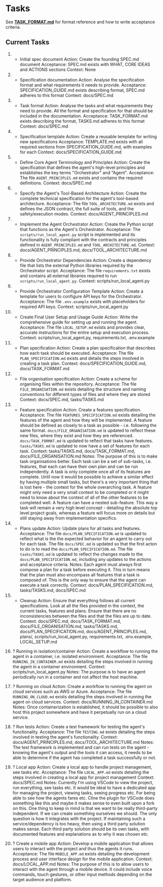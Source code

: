 # Tasks

See **[TASK_FORMAT.md](../docs/TASK_FORMAT.md)** for format reference and how to write acceptance criteria.

## Current Tasks

1) + Initial spec document
   Action: Create the founding SPEC.md document
   Acceptance: SPEC.md exists with WHAT, CORE IDEAS and ACTIONS sections
   Context: None

2) + Specification documentation
   Action: Analyse the specification format and what requirements it needs to provide.
   Acceptance: SPECIFICATION_GUIDE.md exists describing format, SPEC.md adheres to this format
   Context: docs/SPEC.md

3) + Task format
   Action: Analyse the tasks and what requirements they need to provide. All the format and specification for that should be included in the documentation.
   Acceptance: TASK_FORMAT.md exists describing the format, TASKS.md adheres to this format
   Context: docs/SPEC.md

4) + Specification template
   Action: Create a reusable template for writing new specifications
   Acceptance: TEMPLATE.md exists with all required sections from SPECIFICATION_GUIDE.md, with examples for each
   Context: docs/SPECIFICATION_GUIDE.md

5) + Define Core Agent Terminology and Principles
   Action: Create the specification that defines the agent's high-level principles and establishes the key terms "Orchestrator" and "Agent".
   Acceptance: The file `AGENT_PRINCIPLES.md` exists and contains the required definitions.
   Context: docs/SPEC.md

6) + Specify the Agent's Tool-Based Architecture
   Action: Create the complete technical specification for the agent's tool-based architecture.
   Acceptance: The file `TOOL_ARCHITECTURE.md` exists and defines the JSON contract, the full suite of tools, and the safety/execution modes.
   Context: docs/AGENT_PRINCIPLES.md

7) + Implement the Agent Orchestrator
   Action: Create the Python script that functions as the Agent's Orchestrator.
   Acceptance: The `scripts/run_local_agent.py` script is implemented and its functionality is fully compliant with the contracts and principles defined in `AGENT_PRINCIPLES.md` and `TOOL_ARCHITECTURE.md`.
   Context: docs/AGENT_PRINCIPLES.md, docs/TOOL_ARCHITECTURE.md

8) + Provide Orchestrator Dependencies
    Action: Create a dependency file that lists the external Python libraries required by the Orchestrator script.
    Acceptance: The file `requirements.txt` exists and contains all external libraries required to run `scripts/run_local_agent.py`.
    Context: scripts/run_local_agent.py

9) + Provide Orchestrator Configuration Template
    Action: Create a template for users to configure API keys for the Orchestrator.
    Acceptance: The file `.env.example` exists with placeholders for required API keys.
    Context: scripts/run_local_agent.py

10) + Create Final User Setup and Usage Guide
    Action: Write the comprehensive guide for setting up and running the agent.
    Acceptance: The file `LOCAL_SETUP.md` exists and provides clear, accurate instructions for the entire setup and execution process.
    Context: scripts/run_local_agent.py, requirements.txt, .env.example

11) + Plan specification
    Action: Create a plan specification that describes how each task should be executed.
    Acceptance: The file `PLAN_SPECIFICATION.md` exists and details the steps involved in creating a task plan.
    Context: docs/SPECIFICATION_GUIDE.md, docs/TASK_FORMAT.md

12) + File organisation specification
   Action: Create a scheme for organising files within the repository.
   Acceptance: The file `FILE_ORGANISATION.md` exists detailing the structure and naming conventions for different types of files and where they are stored
   Context: docs/SPEC.md, tasks/TASKS.md

13) - Feature specification
   Action: Create a features specification.
   Acceptance: The file `FEATURES_SPECIFICATION.md` exists detailing the features of the agent and how they will be implemented. A feature should be defined as closely to a task as possible - i.e. following the same format. `docs/FILE_ORGANISATION.md` is updated to reflect these new files, where they exist and how they are referenced. `docs/TASK_FORMAT.md` is updated to reflect that tasks have features. `tasks/TASKS.md` is updated to now have a set of features for each task.
   Context: tasks/TASKS.md, docs/TASK_FORMAT.md, docs/FILE_ORGANISATION.md
   Notes: The purpose of this is to make task organisations better. Each task can be a set of sub-tasks, i.e. features, that each can have their own plan and can be run independently. A task is only complete once all of its features are complete. Until now it would be possible to achieve a similar effect by having multiple small tasks, but there's a very important thing that is lost here - the context for the whole overarching task. A feature might only need a very small context to be completed or it might need to know about the context of all of the other features to be completed well. A feature can have a nested sub-feature. This way a task will remain a very high level concept - detailing the absolute top level project goals, whereas a feature will focus more on details but still staying away from implementation specifics.

14) - Plans update
   Action: Update plans for all tasks and features.
   Acceptance: The file `docs/PLAN_SPECIFICATION.md` is updated to reflect what is the the expected behavior for an agent to carry out for each task. The file `docs/SPEC.md` is updated so that the first acton to do is to read the `docs/PLAN_SPECIFICATION.md`. The file `tasks/TASKS.md` is updated to reflect the changes made to the `docs/PLAN_SPECIFICATION.md`, including any updates to the actions and acceptance criteria.
   Notes: Each agent must always first compose a plan for a task before executing it. This in turn means that the plan must also encompass all features that a task is composed of. This is the only way to ensure that the agent can execute a task correctly.
   Context: docs/PLAN_SPECIFICATION.md, tasks/TASKS.md, docs/SPEC.md

15) - Cleanup
   Action: Ensure that everything follows all current specifications. Look at all the files provided in the context, the current tasks, features and plans. Ensure that there are no inconsistencies between the files and that the files are up to date.
   Context: docs/SPEC.md, docs/TASK_FORMAT.md, docs/FILE_ORGANISATION.md, tasks/TASKS.md, docs/PLAN_SPECIFICATION.md, docs/AGENT_PRINCIPLES.md, plans/, scripts/run_local_agent.py, requirements.txt, .env.example, LOCAL_SETUP.md

16) ? Running in isolation/container
   Action: Create a workflow to running the agent in a container, i.e. isolated environment.
   Acceptance: The file `RUNNING_IN_CONTAINER.md` exists detailing the steps involved in running the agent in a container environment.
   Context: scripts/run_local_agent.py
   Notes: The purpose is to have an agent periodically run in a container and not affect the host machine.

16) ? Running on cloud
   Action: Create a workflow to running the agent on cloud services such as AWS or Azure.
   Acceptance: The file `RUNNING_ON_CLOUD.md` exists detailing the steps involved in running the agent on cloud services.
   Context: docs/RUNNING_IN_CONTAINER.md
   Notes: Once containerization is established, it should be possible to also host this project somewhere and have it perpetually run on a cloud service.

16) ? Run tests
   Action: Create a test framework for testing the agent's functionality.
   Acceptance: The file `TESTING.md` exists detailing the steps involved in testing the agent's functionality.
   Context: docs/AGENT_PRINCIPLES.md, docs/TOOL_ARCHITECTURE.md
   Notes: The test framework is implemented and can run tests on the agent - knowing the agent's output and the tools it can access, it needs to be able to determine if the agent has completed a task successfully or not.

17) ? Local app 
   Action: Create a local app to handle project management, see tasks etc.
   Acceptance: The file `LOCAL_APP.md` exists detailing the steps involved in creating a local app for project management
   Context: docs/SPEC.md
   Notes: Currently I'm using VSCode to view the project, run everything, see tasks etc. It would be ideal to have a dedicated app for managing the project, viewing tasks, seeing progress etc. For being able to see how the agents fares etc. Cline the plugin for VSCode does something like this and maybe it makes sense to even built upon a fork on this. One thing to keep in mind is that we want to be really third-party independent. If we can create something ourselves we should. The only question is how it integrates with the project. If maintaining such a service/dependency is too heavy, then using a third party solution makes sense. Each third party solution should be its own tasks, with documented features and explanations as to why it was chosen etc.

18) ? Create a mobile app
    Action: Develop a mobile application that allows users to interact with the project and thus the agents it runs.
    Acceptance: The file `MOBILE_APP.md` exists detailing the development process and user interface design for the mobile application.
    Context: docs/LOCAL_APP.md
    Notes: The purpose of this is to allow users to interact with the agent through a mobile device. It could include voice commands, touch gestures, or other input methods depending on the target audience and platform.